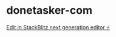 # donetasker-com

[Edit in StackBlitz next generation editor ⚡️](https://stackblitz.com/~/github.com/zakmmm1/donetasker-com)